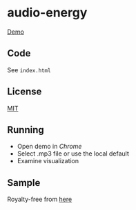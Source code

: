 # audio-energy
[Demo](https://cerrno.github.io/audio-energy/)

## Code
See `index.html`

## License
[MIT](https://lucasschuermann.com/license.txt)

## Running
- Open demo in *Chrome*
- Select .mp3 file or use the local default
- Examine visualization

## Sample
Royalty-free from [here](https://www.bensound.com/royalty-free-music/track/epic)
